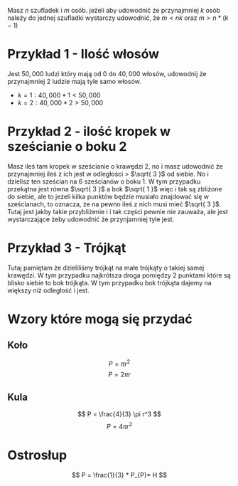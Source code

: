 Masz $n$ szufladek i $m$ osób. jeżeli aby udowodnić że przynajmniej $k$ osób należy do jednej szufladki wystarczy udowodnić, że $m < nk$ oraz $m > n * (k-1)$
# Przykład 1 - Ilość włosów
Jest $50,000$ ludzi który mają od $0$ do $40,000$  włosów, udowodnij że przynajmniej $2$ ludzie mają tyle samo włosów. 
- $k = 1: 40,000 * 1 < 50,000$
- $k = 2: 40,000 * 2 > 50,000$


# Przykład 2 - ilość kropek w sześcianie o boku 2
Masz ileś tam kropek w sześcianie o krawędzi 2, no i masz udowodnić że przynajmniej ileś z ich jest w odległości > $\sqrt{ 3 }$ od siebie.
No i dzielisz ten sześcian na 6 sześcianów o boku 1. W tym przypadku przekątna jest równa $\sqrt{ 3 }$ a bok $\sqrt{ 1 }$ więc i tak są zbliżone do siebie, ale to jeżeli kilka punktów będzie musiało znajdować się w sześcianach, to oznacza, że na pewno ileś z nich musi mieć $\sqrt{ 3 }$. Tutaj jest jakby takie przybliżenie i i tak części pewnie nie zauważa, ale jest wystarczające żeby udowodnić że przynjamniej tyle jest.

# Przykład 3 - Trójkąt
Tutaj pamiętam że dzieliliśmy trójkąt na małe trójkąty o takiej samej krawędzi. W tym przypadku najkrótsza droga pomiędzy 2 punktami które są blisko siebie to bok trójkąta. W tym przypadku bok trójkąta dajemy na większy niż odległość i jest.

# Wzory które mogą się przydać
## Koło
$$
P = \pi r^2
$$
$$
P = 2\pi r
$$
## Kula
$$
P = \frac{4}{3} \pi r^3
$$
$$
P = 4 \pi r^2
$$
# Ostrosłup
$$
P = \frac{1}{3} * P_{P}* H 
$$